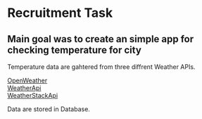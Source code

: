 # Recruitment Task

## Main goal was to create an simple app for checking temperature for city

Temperature data are gahtered from three diffrent Weather APIs.

[OpenWeather](https://openweathermap.org/) <br>
[WeatherApi](https://www.weatherapi.com/) <br>
[WeatherStackApi](https://weatherstack.com/) <br>

Data are stored in Database. 



